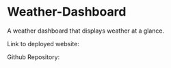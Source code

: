 # Weather-Dashboard
A weather dashboard that displays weather at a glance.


Link to deployed website:

Github Repository: 
